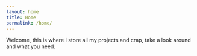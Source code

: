 ```yaml
---
layout: home
title: Home
permalink: /home/
---
```


Welcome, this is where I store all my projects and crap, take a look around and what you need.